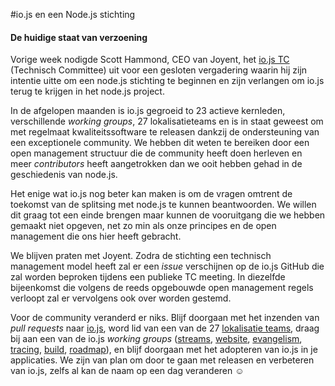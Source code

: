 #io.js en een Node.js stichting
#### De huidige staat van verzoening

Vorige week nodigde Scott Hammond, CEO van Joyent, het [io.js TC][iojstc]
(Technisch Committee) uit voor een gesloten vergadering waarin hij zijn
intentie uitte om een node.js stichting te beginnen en zijn verlangen om io.js
terug te krijgen in het node.js project.

In de afgelopen maanden is io.js gegroeid to 23 actieve kernleden,
verschillende _working groups_, 27 lokalisatieteams en is in staat geweest om
met regelmaat kwaliteitssoftware te releasen dankzij de ondersteuning van een
exceptionele community. We hebben dit weten te bereiken door een open
management structuur die de community heeft doen herleven en meer
_contributors_ heeft aangetrokken dan we ooit hebben gehad in de geschiedenis
van node.js.

Het enige wat io.js nog beter kan maken is om de vragen omtrent de toekomst van
de splitsing met node.js te kunnen beantwoorden. We willen dit graag tot een
einde brengen maar kunnen de vooruitgang die we hebben gemaakt niet opgeven, 
net zo min als onze principes en de open management die ons hier heeft gebracht.

We blijven praten met Joyent. Zodra de stichting een technisch
management model heeft zal er een _issue_ verschijnen op de io.js GitHub die
zal worden beproken tijdens een publieke TC meeting. In diezelfde bijeenkomst die
volgens de reeds opgebouwde open management regels verloopt zal er vervolgens
ook over worden gestemd.

Voor de community veranderd er niks. Blijf doorgaan met het inzenden van _pull
requests_ naar [io.js][iojs], word lid van een van de 27 [lokalisatie
teams][iojsi18n], draag bij aan een van de io.js _working groups_
([streams][streamswg], [website][websitewg], [evangelism][evangelismwg],
[tracing][tracingwg], [build][buildwg], [roadmap][roadmapwg]), en blijf
doorgaan met het adopteren van io.js in je applicaties. We zijn van plan om
door te gaan met releasen en verbeteren van io.js, zelfs al kan de naam op een
dag veranderen ☺

[iojs]: https://github.com/iojs/io.js
[iojstc]: https://github.com/iojs/io.js/blob/v1.x/GOVERNANCE.md#technical-committee
[iojsi18n]: https://github.com/iojs/website/issues/125
[streamswg]:https://github.com/iojs/readable-stream
[websitewg]: https://github.com/iojs/website
[evangelismwg]: https://github.com/iojs/website/labels/evangelism
[tracingwg]: https://github.com/iojs/tracing-wg
[buildwg]: https://github.com/iojs/build
[roadmapwg]: https://github.com/iojs/roadmap
